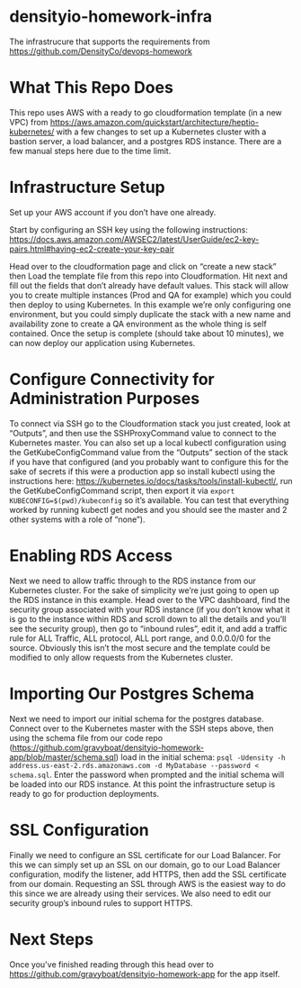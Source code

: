 # densityio-homework-infra
The infrastrucure that supports the requirements from
https://github.com/DensityCo/devops-homework

# What This Repo Does

This repo uses AWS with a ready to go cloudformation template (in a new VPC)
from https://aws.amazon.com/quickstart/architecture/heptio-kubernetes/ with
a few changes to set up a Kubernetes cluster with a bastion server, a load
balancer, and a postgres RDS instance. There are a few manual steps here due
to the time limit. 

# Infrastructure Setup
Set up your AWS account if you don’t have one already.

Start by configuring an SSH key using the following instructions:
https://docs.aws.amazon.com/AWSEC2/latest/UserGuide/ec2-key-pairs.html#having-ec2-create-your-key-pair

Head over to the cloudformation page and click on “create a new stack” then
Load the template file from this repo into Cloudformation. Hit next and
fill out the fields that don’t already have default values. This stack will
allow you to create multiple instances (Prod and QA for example) which you
could then deploy to using Kubernetes. In this example we’re only configuring
one environment, but you could simply duplicate the stack with a new name and
availability zone to create a QA environment as the whole thing is self contained.
Once the setup is complete (should take about 10 minutes), we can now deploy
our application using Kubernetes.

# Configure Connectivity for Administration Purposes

To connect via SSH go to the Cloudformation stack you just created, look at
“Outputs”, and then use the SSHProxyCommand value to connect to the
Kubernetes master. You can also set up a local kubectl configuration using
the GetKubeConfigCommand value from the “Outputs” section of the stack if
you have that configured (and you probably want to configure this for the
sake of secrets if this were a production app so install kubectl using the
instructions here: https://kubernetes.io/docs/tasks/tools/install-kubectl/,
run the GetKubeConfigCommand script, then export it via
`export KUBECONFIG=$(pwd)/kubeconfig` so it’s available. You can test that
everything worked by running kubectl get nodes and you should see the master
and 2 other systems with a role of “none”).

# Enabling RDS Access

Next we need to allow traffic through to the RDS instance from our Kubernetes
cluster. For the sake of simplicity we’re just going to open up the RDS
instance in this example. Head over to the VPC dashboard, find the security
group associated with your RDS instance (if you don’t know what it is go to
the instance within RDS and scroll down to all the details and you’ll see the
security group), then go to “inbound rules”, edit it, and add a traffic rule
for ALL Traffic, ALL protocol, ALL port range, and 0.0.0.0/0 for the source.
Obviously this isn’t the most secure and the template could be modified to
only allow requests from the Kubernetes cluster.

# Importing Our Postgres Schema

Next we need to import our initial schema for the postgres database. Connect
over to the Kubernetes master with the SSH steps above, then using the schema
file from our code repo
(https://github.com/gravyboat/densityio-homework-app/blob/master/schema.sql)
load in the initial schema:
`psql -Udensity -h address.us-east-2.rds.amazonaws.com -d MyDatabase --password < schema.sql`.
Enter the password when prompted and the initial schema will be loaded into our
RDS instance. At this point the infrastructure setup is ready to go for
production deployments.

# SSL Configuration

Finally we need to configure an SSL certificate for our Load Balancer. For
this we can simply set up an SSL on our domain, go to our Load Balancer
configuration, modify the listener, add HTTPS, then add the SSL certificate
from our domain. Requesting an SSL through AWS is the easiest way to do this
since we are already using their services. We also need to edit our security
group’s inbound rules to support HTTPS.

# Next Steps

Once you've finished reading through this head over to
https://github.com/gravyboat/densityio-homework-app
for the app itself.
